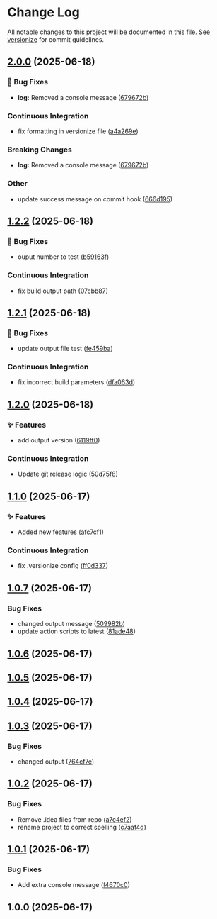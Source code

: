 # Change Log

All notable changes to this project will be documented in this file. See [versionize](https://github.com/versionize/versionize) for commit guidelines.

<a name="2.0.0"></a>
## [2.0.0](https://www.github.com/jeffu231/BuildTestConsoleApp/releases/tag/v2.0.0) (2025-06-18)

### 🐛 Bug Fixes

* **log:** Removed a console message ([679672b](https://www.github.com/jeffu231/BuildTestConsoleApp/commit/679672bd85159dce7ac81d819d0f3b3bf2ada1d6))

### Continuous Integration

* fix formatting in versionize file ([a4a269e](https://www.github.com/jeffu231/BuildTestConsoleApp/commit/a4a269ef05b3c167ed352c322ad59f96541e55ff))

### Breaking Changes

* **log:** Removed a console message ([679672b](https://www.github.com/jeffu231/BuildTestConsoleApp/commit/679672bd85159dce7ac81d819d0f3b3bf2ada1d6))

### Other

* update success message on commit hook ([666d195](https://www.github.com/jeffu231/BuildTestConsoleApp/commit/666d195a06882b374df0bc6ba72ce571381ae69d))

<a name="1.2.2"></a>
## [1.2.2](https://www.github.com/jeffu231/BuildTestConsoleApp/releases/tag/v1.2.2) (2025-06-18)

### 🐛 Bug Fixes

* ouput number to test ([b59163f](https://www.github.com/jeffu231/BuildTestConsoleApp/commit/b59163f16eea3e8b1c817b5bea9c4e3a2c5d762f))

### Continuous Integration

* fix build output path ([07cbb87](https://www.github.com/jeffu231/BuildTestConsoleApp/commit/07cbb8793ecb12968e423287c7db92c1350a64a2))

<a name="1.2.1"></a>
## [1.2.1](https://www.github.com/jeffu231/BuildTestConsoleApp/releases/tag/v1.2.1) (2025-06-18)

### 🐛 Bug Fixes

* update output file test ([fe459ba](https://www.github.com/jeffu231/BuildTestConsoleApp/commit/fe459ba4f014533eecb3c30873a53a9f95489f55))

### Continuous Integration

* fix incorrect build parameters ([dfa063d](https://www.github.com/jeffu231/BuildTestConsoleApp/commit/dfa063dd34ec36f0f49844798c0a34ad5a155640))

<a name="1.2.0"></a>
## [1.2.0](https://www.github.com/jeffu231/BuildTestConsoleApp/releases/tag/v1.2.0) (2025-06-18)

### ✨ Features

* add output version ([6119ff0](https://www.github.com/jeffu231/BuildTestConsoleApp/commit/6119ff05fae37ce07cd70117dd8b85199bd1ca07))

### Continuous Integration

* Update git release logic ([50d75f8](https://www.github.com/jeffu231/BuildTestConsoleApp/commit/50d75f814800b0cc59887e30dad5b5354b97ae15))

<a name="1.1.0"></a>
## [1.1.0](https://www.github.com/jeffu231/BuildTestConsoleApp/releases/tag/v1.1.0) (2025-06-17)

### ✨ Features

* Added new features ([afc7cf1](https://www.github.com/jeffu231/BuildTestConsoleApp/commit/afc7cf16d4f11a21b3bde3500917d407f99b3ebc))

### Continuous Integration

* fix .versionize config ([ff0d337](https://www.github.com/jeffu231/BuildTestConsoleApp/commit/ff0d337a3aff6cba7e2c150f159a0f8004250bdc))

<a name="1.0.7"></a>
## [1.0.7](https://www.github.com/jeffu231/BuildTestConsoleApp/releases/tag/v1.0.7) (2025-06-17)

### Bug Fixes

* changed output message ([509982b](https://www.github.com/jeffu231/BuildTestConsoleApp/commit/509982b12f6934273ee6ccb6bb04dce8dedac491))
* update action scripts to latest ([81ade48](https://www.github.com/jeffu231/BuildTestConsoleApp/commit/81ade488a60aed5582260b90699c7ec2c4e3b63c))

<a name="1.0.6"></a>
## [1.0.6](https://www.github.com/jeffu231/BuildTestConsoleApp/releases/tag/v1.0.6) (2025-06-17)

<a name="1.0.5"></a>
## [1.0.5](https://www.github.com/jeffu231/BuildTestConsoleApp/releases/tag/v1.0.5) (2025-06-17)

<a name="1.0.4"></a>
## [1.0.4](https://www.github.com/jeffu231/BuildTestConsoleApp/releases/tag/v1.0.4) (2025-06-17)

<a name="1.0.3"></a>
## [1.0.3](https://www.github.com/jeffu231/BuildTestConsoleApp/releases/tag/v1.0.3) (2025-06-17)

### Bug Fixes

* changed output ([764cf7e](https://www.github.com/jeffu231/BuildTestConsoleApp/commit/764cf7e7f282f6da5c1dffc56cb576d1287d86aa))

<a name="1.0.2"></a>
## [1.0.2](https://www.github.com/jeffu231/BuildTestConsoleApp/releases/tag/v1.0.2) (2025-06-17)

### Bug Fixes

* Remove .idea files from repo ([a7c4ef2](https://www.github.com/jeffu231/BuildTestConsoleApp/commit/a7c4ef24a046acf7f1b3135e1ef1f26d6b69a3ec))
* rename project to correct spelling ([c7aaf4d](https://www.github.com/jeffu231/BuildTestConsoleApp/commit/c7aaf4d1789ebdf12679fae65a7291f449c1749f))

<a name="1.0.1"></a>
## [1.0.1](https://www.github.com/jeffu231/BuildTestConsoleApp/releases/tag/v1.0.1) (2025-06-17)

### Bug Fixes

* Add extra console message ([f4670c0](https://www.github.com/jeffu231/BuildTestConsoleApp/commit/f4670c0ef41e0283eab076e0c99b7e0d625c0b6f))

<a name="1.0.0"></a>
## 1.0.0 (2025-06-17)

